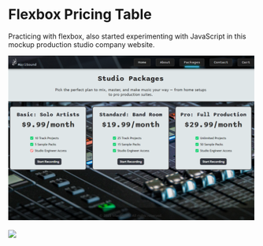 <h1>Flexbox Pricing Table</h1>
<p>Practicing with flexbox, also started experimenting with JavaScript in this mockup production studio company website.</p>
<a href="https://marisavertz.github.io/Flexbox_Pricing_Table/">
  <img src="https://raw.githubusercontent.com/MarisaVertz/Flexbox_Pricing_Table/refs/heads/main/pricing-table-screenshot.png" width="500">
</a>
<br><br>
<a href="https://marisavertz.github.io/Flexbox_Pricing_Table/">
  <img src="https://dabuttonfactory.com/button.png?t=View+Project&f=Calibri-Bold&ts=18&tc=fff&hp=45&vp=20&w=134&h=38&c=11&bgt=unicolored&bgc=245c68&be=1">
</a>